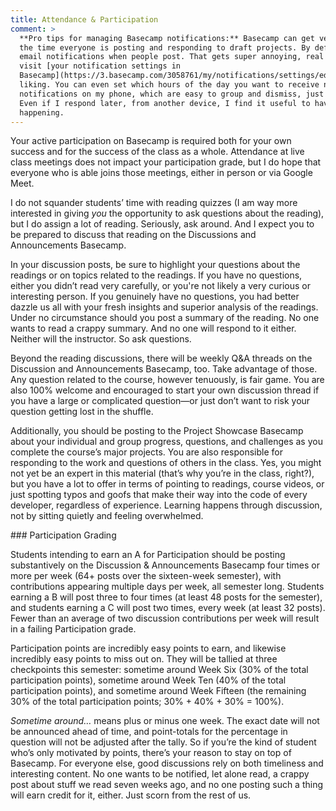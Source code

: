 ```yaml
---
title: Attendance & Participation
comment: >
  **Pro tips for managing Basecamp notifications:** Basecamp can get very noisy, especially around
  the time everyone is posting and responding to draft projects. By default, Basecamp will send you
  email notifications when people post. That gets super annoying, real fast. But you can always
  visit [your notification settings in
  Basecamp](https://3.basecamp.com/3058761/my/notifications/settings/edit) and tune them to your
  liking. You can even set which hours of the day you want to receive notifications. I prefer to get
  notifications on my phone, which are easy to group and dismiss, just to stay on top of things.
  Even if I respond later, from another device, I find it useful to have a sense of what’s
  happening.
---
```


Your active participation on Basecamp is required both for your own success and for the success of
the class as a whole. Attendance at live class meetings does not impact your participation grade,
but I do hope that everyone who is able joins those meetings, either in person or via Google Meet.

I do not squander students’ time with reading quizzes (I am way more interested in giving *you* the
opportunity to ask questions about the reading), but I do assign a lot of reading. Seriously, ask
around. And I expect you to be prepared to discuss that reading on the Discussions and Announcements
Basecamp.

In your discussion posts, be sure to highlight your questions about the readings or on topics
related to the readings. If you have no questions, either you didn’t read very carefully, or you're
not likely a very curious or interesting person. If you genuinely have no questions, you had better
dazzle us all with your fresh insights and superior analysis of the readings. Under no circumstance
should you post a summary of the reading. No one wants to read a crappy summary. And no one will
respond to it either. Neither will the instructor. So ask questions.

Beyond the reading discussions, there will be weekly Q&A threads on the Discussion and Announcements
Basecamp, too. Take advantage of those. Any question related to the course, however tenuously, is
fair game. You are also 100% welcome and encouraged to start your own discussion thread if you have
a large or complicated question—or just don’t want to risk your question getting lost in the
shuffle.

Additionally, you should be posting to the Project Showcase Basecamp about your individual and group
progress, questions, and challenges as you complete the course’s major projects. You are also
responsible for responding to the work and questions of others in the class. Yes, you might not yet
be an expert in this material (that’s why you’re in the class, right?), but you have a lot to offer
in terms of pointing to readings, course videos, or just spotting typos and goofs that make their
way into the code of every developer, regardless of experience. Learning happens through discussion,
not by sitting quietly and feeling overwhelmed.

<section class="participation-grading" markdown="1">
### Participation Grading

Students intending to earn an A for Participation should be posting substantively on the Discussion
& Announcements Basecamp four times or more per week (64+ posts over the sixteen-week semester),
with contributions appearing multiple days per week, all semester long. Students earning a B will
post three to four times (at least 48 posts for the semester), and students earning a C will post
two times, every week (at least 32 posts). Fewer than an average of two discussion contributions per
week will result in a failing Participation grade.

Participation points are incredibly easy points to earn, and likewise incredibly easy points to miss
out on. They will be tallied at three checkpoints this semester: sometime around Week Six (30% of
the total participation points), sometime around Week Ten (40% of the total participation points),
and sometime around Week Fifteen (the remaining 30% of the total participation points; 30% + 40% +
30% = 100%).

*Sometime around…* means plus or minus one week. The exact date will not be announced ahead of time,
and point-totals for the percentage in question will not be adjusted after the tally. So if you’re
the kind of student who’s only motivated by points, there’s your reason to stay on top of Basecamp.
For everyone else, good discussions rely on both timeliness and interesting content. No one wants to
be notified, let alone read, a crappy post about stuff we read seven weeks ago, and no one posting
such a thing will earn credit for it, either. Just scorn from the rest of us.
</section>

